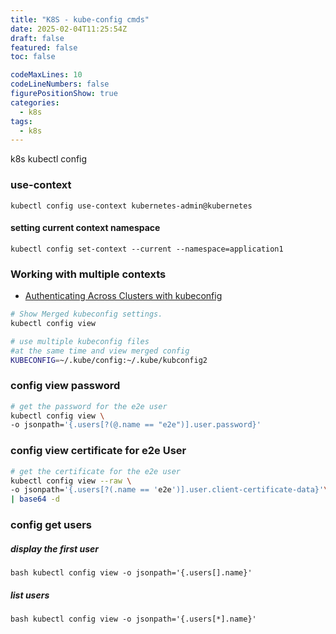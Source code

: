 ```yaml
---
title: "K8S - kube-config cmds"
date: 2025-02-04T11:25:54Z
draft: false
featured: false
toc: false

codeMaxLines: 10
codeLineNumbers: false
figurePositionShow: true
categories:
  - k8s
tags:
  - k8s
---
```


k8s kubectl config

### use-context

```
kubectl config use-context kubernetes-admin@kubernetes
```


#### setting current context namespace


```
kubectl config set-context --current --namespace=application1
```

### Working with multiple contexts

* [Authenticating Across Clusters with kubeconfig](https://kubernetes.io/docs/tasks/access-application-cluster/configure-access-multiple-clusters/)

```bash
# Show Merged kubeconfig settings.
kubectl config view 

# use multiple kubeconfig files 
#at the same time and view merged config
KUBECONFIG=~/.kube/config:~/.kube/kubconfig2
```

### config  view password

```bash
# get the password for the e2e user
kubectl config view \
-o jsonpath='{.users[?(@.name == "e2e")].user.password}'
```

### config view certificate for e2e User
```bash
# get the certificate for the e2e user
kubectl config view --raw \
-o jsonpath='{.users[?(.name == 'e2e')].user.client-certificate-data}'\
| base64 -d
```


### config get users

##### display the first user

```bash kubectl config view -o jsonpath='{.users[].name}'```

##### list users
```bash kubectl config view -o jsonpath='{.users[*].name}' ```